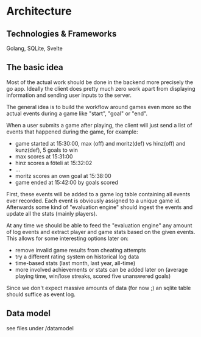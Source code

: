 # Architecture

## Technologies & Frameworks
Golang, SQLite, Svelte

## The basic idea
Most of the actual work should be done in the backend more precisely the go app. Ideally the client does pretty much zero work apart from displaying information and sending user inputs to the server.

The general idea is to build the workflow around games even more so the actual events during a game like "start", "goal" or "end". 

When a user submits a game after playing, the client will just send a list of events that happened during the game, for example:
* game started at 15:30:00, max (off) and moritz(def) vs hinz(off) and kunz(def), 5 goals to win
* max scores at 15:31:00
* hinz scores a föteli at 15:32:02
* ...
* moritz scores an own goal at 15:38:00
* game ended at 15:42:00 by goals scored

First, these events will be added to a game log table containing all events ever recorded. Each event is obviously assigned to a unique game id. Afterwards some kind of "evaluation engine" should ingest the events and update all the stats (mainly players).

At any time we should be able to feed the "evaluation engine" any amount of log events and extract player and game stats based on the given events. This allows for some interesting options later on:
* remove invalid game results from cheating attempts
* try a different rating system on historical log data
* time-based stats (last month, last year, all-time)
* more involved achievements or stats can be added later on (average playing time, win/lose streaks, scored five unanswered goals)

Since we don't expect massive amounts of data (for now ;) an sqlite table should suffice as event log.

## Data model
see files under /datamodel
